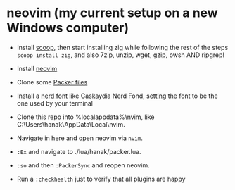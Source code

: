 # neovim (my current setup on a new Windows computer)
- Install [scoop](https://scoop.sh/), then start installing zig while following the rest of the steps ```scoop install zig```, and also 7zip, unzip, wget, gzip, pwsh AND ripgrep!
- Install [neovim](https://github.com/neovim/neovim/wiki/Installing-Neovim#install-from-download)
- Clone some [Packer files](https://github.com/wbthomason/packer.nvim#quickstart)
- Install a [nerd font](https://www.nerdfonts.com/font-downloads) like Caskaydia Nerd Fond, [setting](https://learn.microsoft.com/en-us/windows/terminal/tutorials/custom-prompt-setup#install-a-nerd-font) the font to be the one used by your terminal 

- Clone this repo into %localappdata%\nvim, like C:\Users\hanak\AppData\Local\nvim.
- Navigate in here and open neovim via ```nvim```.
- ```:Ex``` and navigate to ./lua/hanak/packer.lua.
- ```:so``` and then ```:PackerSync``` and reopen neovim.
- Run a ```:checkhealth``` just to verify that all plugins are happy
